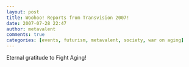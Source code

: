 ```yaml
---
layout: post
title: Woohoo! Reports from Transvision 2007!
date: 2007-07-28 22:47
author: metavalent
comments: true
categories: [events, futurism, metavalent, society, war on aging]
---
```

Eternal gratitude to <a></a>Fight Aging!
